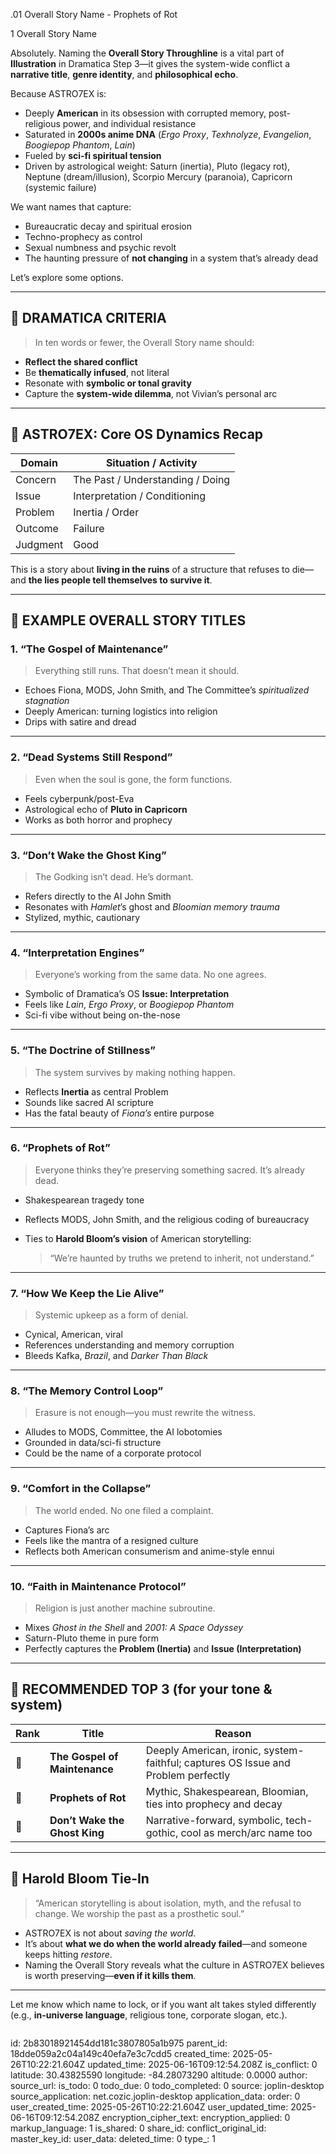 .01 Overall Story Name - Prophets of Rot

1 Overall Story Name

Absolutely. Naming the **Overall Story Throughline** is a vital part of **Illustration** in Dramatica Step 3—it gives the system-wide conflict a **narrative title**, **genre identity**, and **philosophical echo**.

Because ASTRO7EX is:

* Deeply **American** in its obsession with corrupted memory, post-religious power, and individual resistance
* Saturated in **2000s anime DNA** (*Ergo Proxy*, *Texhnolyze*, *Evangelion*, *Boogiepop Phantom*, *Lain*)
* Fueled by **sci-fi spiritual tension**
* Driven by astrological weight: Saturn (inertia), Pluto (legacy rot), Neptune (dream/illusion), Scorpio Mercury (paranoia), Capricorn (systemic failure)

We want names that capture:

* Bureaucratic decay and spiritual erosion
* Techno-prophecy as control
* Sexual numbness and psychic revolt
* The haunting pressure of **not changing** in a system that’s already dead

Let’s explore some options.

---

## 📜 DRAMATICA CRITERIA

> In ten words or fewer, the Overall Story name should:

* **Reflect the shared conflict**
* Be **thematically infused**, not literal
* Resonate with **symbolic or tonal gravity**
* Capture the **system-wide dilemma**, not Vivian’s personal arc

---

## 🔮 ASTRO7EX: Core OS Dynamics Recap

| Domain   | Situation / Activity             |
| -------- | -------------------------------- |
| Concern  | The Past / Understanding / Doing |
| Issue    | Interpretation / Conditioning    |
| Problem  | Inertia / Order                  |
| Outcome  | Failure                          |
| Judgment | Good                             |

This is a story about **living in the ruins** of a structure that refuses to die—and **the lies people tell themselves to survive it**.

---

## 🎯 EXAMPLE OVERALL STORY TITLES

### 1. **“The Gospel of Maintenance”**

> Everything still runs. That doesn’t mean it should.

* Echoes Fiona, MODS, John Smith, and The Committee’s *spiritualized stagnation*
* Deeply American: turning logistics into religion
* Drips with satire and dread

---

### 2. **“Dead Systems Still Respond”**

> Even when the soul is gone, the form functions.

* Feels cyberpunk/post-Eva
* Astrological echo of **Pluto in Capricorn**
* Works as both horror and prophecy

---

### 3. **“Don’t Wake the Ghost King”**

> The Godking isn’t dead. He’s dormant.

* Refers directly to the AI John Smith
* Resonates with *Hamlet*’s ghost and *Bloomian memory trauma*
* Stylized, mythic, cautionary

---

### 4. **“Interpretation Engines”**

> Everyone’s working from the same data. No one agrees.

* Symbolic of Dramatica’s OS **Issue: Interpretation**
* Feels like *Lain*, *Ergo Proxy*, or *Boogiepop Phantom*
* Sci-fi vibe without being on-the-nose

---

### 5. **“The Doctrine of Stillness”**

> The system survives by making nothing happen.

* Reflects **Inertia** as central Problem
* Sounds like sacred AI scripture
* Has the fatal beauty of *Fiona’s* entire purpose

---

### 6. **“Prophets of Rot”**

> Everyone thinks they’re preserving something sacred. It’s already dead.

* Shakespearean tragedy tone
* Reflects MODS, John Smith, and the religious coding of bureaucracy
* Ties to **Harold Bloom’s vision** of American storytelling:

  > “We’re haunted by truths we pretend to inherit, not understand.”

---

### 7. **“How We Keep the Lie Alive”**

> Systemic upkeep as a form of denial.

* Cynical, American, viral
* References understanding and memory corruption
* Bleeds Kafka, *Brazil*, and *Darker Than Black*

---

### 8. **“The Memory Control Loop”**

> Erasure is not enough—you must rewrite the witness.

* Alludes to MODS, Committee, the AI lobotomies
* Grounded in data/sci-fi structure
* Could be the name of a corporate protocol

---

### 9. **“Comfort in the Collapse”**

> The world ended. No one filed a complaint.

* Captures Fiona’s arc
* Feels like the mantra of a resigned culture
* Reflects both American consumerism and anime-style ennui

---

### 10. **“Faith in Maintenance Protocol”**

> Religion is just another machine subroutine.

* Mixes *Ghost in the Shell* and *2001: A Space Odyssey*
* Saturn-Pluto theme in pure form
* Perfectly captures the **Problem (Inertia)** and **Issue (Interpretation)**

---

## 🧠 RECOMMENDED TOP 3 (for your tone & system)

| Rank | Title                         | Reason                                                                            |
| ---- | ----------------------------- | --------------------------------------------------------------------------------- |
| 🥇   | **The Gospel of Maintenance** | Deeply American, ironic, system-faithful; captures OS Issue and Problem perfectly |
| 🥈   | **Prophets of Rot**           | Mythic, Shakespearean, Bloomian, ties into prophecy and decay                     |
| 🥉   | **Don’t Wake the Ghost King** | Narrative-forward, symbolic, tech-gothic, cool as merch/arc name too              |

---

## 🧾 Harold Bloom Tie-In

> “American storytelling is about isolation, myth, and the refusal to change. We worship the past as a prosthetic soul.”

* ASTRO7EX is not about *saving the world*.
* It’s about **what we do when the world already failed**—and someone keeps hitting *restore*.
* Naming the Overall Story reveals what the culture in ASTRO7EX believes is worth preserving—**even if it kills them**.

---

Let me know which name to lock, or if you want alt takes styled differently (e.g., **in-universe language**, religious tone, corporate slogan, etc.).

```

```


id: 2b83018921454dd181c3807805a1b975
parent_id: 18dde059a2c04a149c40efa7e3c7cdd5
created_time: 2025-05-26T10:22:21.604Z
updated_time: 2025-06-16T09:12:54.208Z
is_conflict: 0
latitude: 30.43825590
longitude: -84.28073290
altitude: 0.0000
author: 
source_url: 
is_todo: 0
todo_due: 0
todo_completed: 0
source: joplin-desktop
source_application: net.cozic.joplin-desktop
application_data: 
order: 0
user_created_time: 2025-05-26T10:22:21.604Z
user_updated_time: 2025-06-16T09:12:54.208Z
encryption_cipher_text: 
encryption_applied: 0
markup_language: 1
is_shared: 0
share_id: 
conflict_original_id: 
master_key_id: 
user_data: 
deleted_time: 0
type_: 1